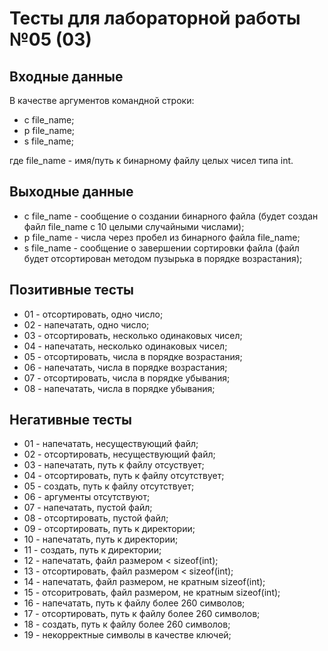 # Тесты для лабораторной работы №05 (03)

## Входные данные

В качестве аргументов командной строки:
- c file\_name;
- p file\_name;
- s file\_name;

где file\_name - имя/путь к бинарному файлу целых чисел типа int.

## Выходные данные

- с file\_name - сообщение о создании бинарного файла (будет создан файл file\_name с 10 целыми случайными числами);
- p file\_name - числа через пробел из бинарного файла file\_name;
- s file\_name - сообщение о завершении сортировки файла (файл будет отсортирован методом пузырька в порядке возрастания);

## Позитивные тесты

- 01 - отсортировать, одно число;
- 02 - напечатать, одно число;
- 03 - отсортировать, несколько одинаковых чисел;
- 04 - напечатать, несколько одинаковых чисел;
- 05 - отсортировать, числа в порядке возрастания;
- 06 - напечатать, числа в порядке возрастания;
- 07 - отсортировать, числа в порядке убывания;
- 08 - напечатать, числа в порядке убывания;

## Негативные тесты

- 01 - напечатать, несуществующий файл;
- 02 - отсортировать, несуществующий файл;
- 03 - напечатать, путь к файлу отсуствует;
- 04 - отсортировать, путь к файлу отсутствует;
- 05 - создать, путь к файлу отсутствует;
- 06 - аргументы отсутствуют;
- 07 - напечатать, пустой файл;
- 08 - отсортировать, пустой файл;
- 09 - отсортировать, путь к директории;
- 10 - напечатать, путь к директории;
- 11 - создать, путь к директории;
- 12 - напечатать, файл размером < sizeof(int);
- 13 - отсортировать, файл размером < sizeof(int);
- 14 - напечатать, файл размером, не кратным sizeof(int);
- 15 - отсоритровать, файл размером, не кратным sizeof(int);
- 16 - напечатать, путь к файлу более 260 символов;
- 17 - отсортировать, путь к файлу более 260 символов;
- 18 - создать, путь к файлу более 260 символов;
- 19 - некорректные символы в качестве ключей;
